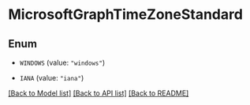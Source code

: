 # MicrosoftGraphTimeZoneStandard

## Enum


* `WINDOWS` (value: `"windows"`)

* `IANA` (value: `"iana"`)


[[Back to Model list]](../README.md#documentation-for-models) [[Back to API list]](../README.md#documentation-for-api-endpoints) [[Back to README]](../README.md)


